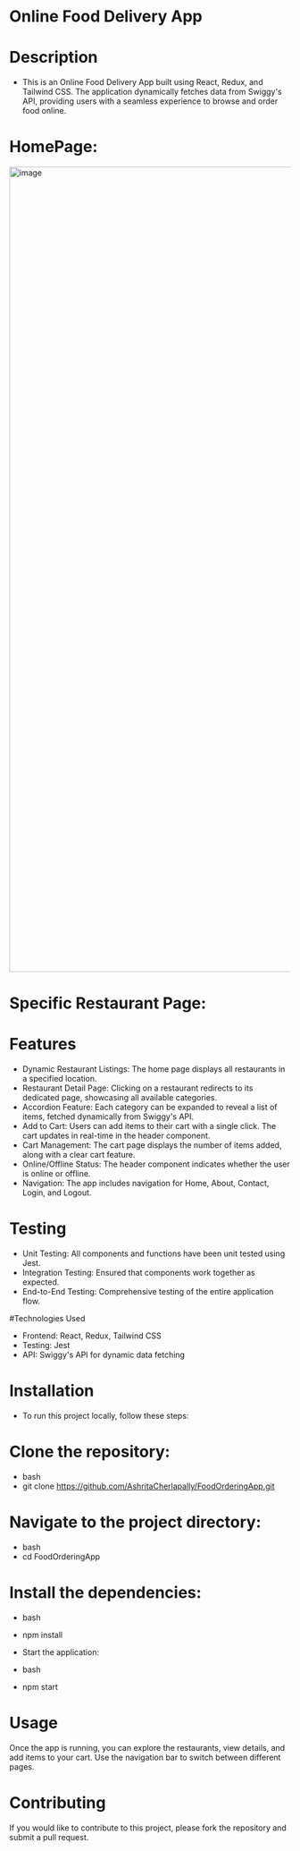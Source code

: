 # Online Food Delivery App

# Description
- This is an Online Food Delivery App built using React, Redux, and Tailwind CSS. The application dynamically fetches data from Swiggy's API, providing users with a seamless experience to browse and order food online.

# HomePage:

<img width="1440" alt="image" src="https://github.com/user-attachments/assets/04409669-a048-4339-8e81-ce801b7cc3ed">

# Specific Restaurant Page:



# Features
- Dynamic Restaurant Listings: The home page displays all restaurants in a specified location.
- Restaurant Detail Page: Clicking on a restaurant redirects to its dedicated page, showcasing all available categories.
- Accordion Feature: Each category can be expanded to reveal a list of items, fetched dynamically from Swiggy's API.
- Add to Cart: Users can add items to their cart with a single click. The cart updates in real-time in the header component.
- Cart Management: The cart page displays the number of items added, along with a clear cart feature.
- Online/Offline Status: The header component indicates whether the user is online or offline.
- Navigation: The app includes navigation for Home, About, Contact, Login, and Logout.

# Testing
- Unit Testing: All components and functions have been unit tested using Jest.
- Integration Testing: Ensured that components work together as expected.
- End-to-End Testing: Comprehensive testing of the entire application flow.

#Technologies Used
- Frontend: React, Redux, Tailwind CSS
- Testing: Jest
- API: Swiggy's API for dynamic data fetching

# Installation
- To run this project locally, follow these steps:

# Clone the repository:

- bash
- git clone https://github.com/AshritaCherlapally/FoodOrderingApp.git

# Navigate to the project directory:

- bash
- cd FoodOrderingApp

# Install the dependencies:

- bash
- npm install
- Start the application:

- bash
- npm start

# Usage
Once the app is running, you can explore the restaurants, view details, and add items to your cart. Use the navigation bar to switch between different pages.

# Contributing
If you would like to contribute to this project, please fork the repository and submit a pull request.

